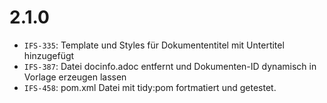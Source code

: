# 2.1.0
- `IFS-335`: Template und Styles für Dokumententitel mit Untertitel hinzugefügt
- `IFS-387`: Datei docinfo.adoc entfernt und Dokumenten-ID dynamisch in Vorlage erzeugen lassen
- `IFS-458`: pom.xml Datei mit tidy:pom fortmatiert und getestet.
